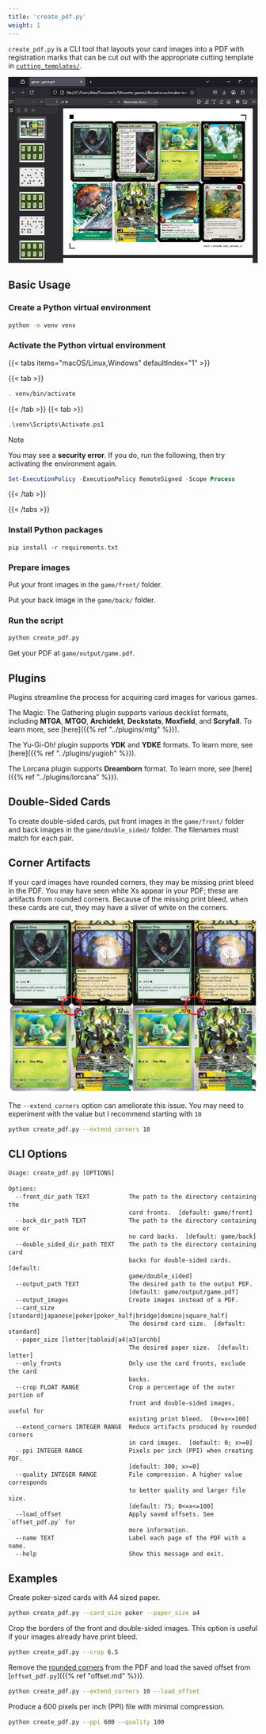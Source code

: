 ```yaml
---
title: 'create_pdf.py'
weight: 1
---
```


`create_pdf.py` is a CLI tool that layouts your card images into a PDF with registration marks that can be cut out with the appropriate cutting template in [`cutting_templates/`](https://github.com/Alan-Cha/silhouette-card-maker-testing/tree/main/cutting_templates).

![Example PDF](/images/create_pdf.png)

## Basic Usage

### Create a Python virtual environment
```sh
python -m venv venv
```

### Activate the Python virtual environment
{{< tabs items="macOS/Linux,Windows" defaultIndex="1" >}}

  {{< tab >}}
```sh
. venv/bin/activate
```
  {{< /tab >}}
  {{< tab >}}
```powershell
.\venv\Scripts\Activate.ps1
```

> [!NOTE]
> You may see a **security error**. If you do, run the following, then try activating the environment again.
> ```powershell
> Set-ExecutionPolicy -ExecutionPolicy RemoteSigned -Scope Process
> ```
  {{< /tab >}}

{{< /tabs >}}

### Install Python packages

```shell
pip install -r requirements.txt
```

### Prepare images

Put your front images in the `game/front/` folder.

Put your back image in the `game/back/` folder.

### Run the script
```sh
python create_pdf.py
```

Get your PDF at `game/output/game.pdf`.

## Plugins

Plugins streamline the process for acquiring card images for various games.

The Magic: The Gathering plugin supports various decklist formats, including **MTGA**, **MTGO**, **Archidekt**, **Deckstats**, **Moxfield**, and **Scryfall**. To learn more, see [here]({{% ref "../plugins/mtg" %}}).

The Yu-Gi-Oh! plugin supports **YDK** and **YDKE** formats. To learn more, see [here]({{% ref "../plugins/yugioh" %}}).

The Lorcana plugin supports **Dreamborn** format. To learn more, see [here]({{% ref "../plugins/lorcana" %}}).

## Double-Sided Cards

To create double-sided cards, put front images in the `game/front/` folder and back images in the `game/double_sided/` folder. The filenames must match for each pair.

## Corner Artifacts

If your card images have rounded corners, they may be missing print bleed in the PDF. You may have seen white Xs appear in your PDF; these are artifacts from rounded corners. Because of the missing print bleed, when these cards are cut, they may have a sliver of white on the corners.

![Extend corners](/images/extend_corners.jpg)

The `--extend_corners` option can ameliorate this issue. You may need to experiment with the value but I recommend starting with `10`

```sh
python create_pdf.py --extend_corners 10
```

## CLI Options

```
Usage: create_pdf.py [OPTIONS]

Options:
  --front_dir_path TEXT           The path to the directory containing the
                                  card fronts.  [default: game/front]
  --back_dir_path TEXT            The path to the directory containing one or
                                  no card backs.  [default: game/back]
  --double_sided_dir_path TEXT    The path to the directory containing card
                                  backs for double-sided cards.  [default:
                                  game/double_sided]
  --output_path TEXT              The desired path to the output PDF.
                                  [default: game/output/game.pdf]
  --output_images                 Create images instead of a PDF.
  --card_size [standard|japanese|poker|poker_half|bridge|domino|square_half]
                                  The desired card size.  [default: standard]
  --paper_size [letter|tabloid|a4|a3|archb]
                                  The desired paper size.  [default: letter]
  --only_fronts                   Only use the card fronts, exclude the card
                                  backs.
  --crop FLOAT RANGE              Crop a percentage of the outer portion of
                                  front and double-sided images, useful for
                                  existing print bleed.  [0<=x<=100]
  --extend_corners INTEGER RANGE  Reduce artifacts produced by rounded corners
                                  in card images.  [default: 0; x>=0]
  --ppi INTEGER RANGE             Pixels per inch (PPI) when creating PDF.
                                  [default: 300; x>=0]
  --quality INTEGER RANGE         File compression. A higher value corresponds
                                  to better quality and larger file size.
                                  [default: 75; 0<=x<=100]
  --load_offset                   Apply saved offsets. See `offset_pdf.py` for
                                  more information.
  --name TEXT                     Label each page of the PDF with a name.
  --help                          Show this message and exit.
```

## Examples

Create poker-sized cards with A4 sized paper.

```sh
python create_pdf.py --card_size poker --paper_size a4
```

Crop the borders of the front and double-sided images. This option is useful if your images already have print bleed.

```sh
python create_pdf.py --crop 6.5
```

Remove the [rounded corners](#corner-artifacts) from the PDF and load the saved offset from [`offset_pdf.py`]({{% ref "offset.md" %}}).

```sh
python create_pdf.py --extend_corners 10 --load_offset
```

Produce a 600 pixels per inch (PPI) file with minimal compression.

```sh
python create_pdf.py --ppi 600 --quality 100
```